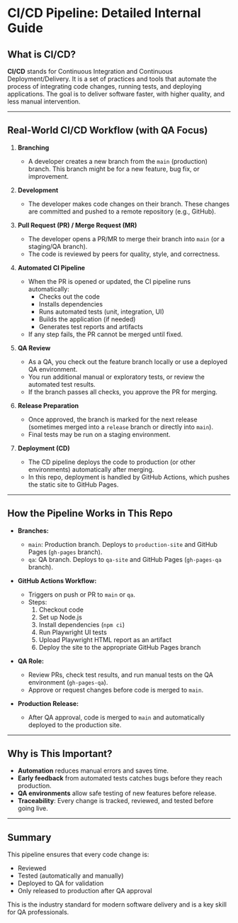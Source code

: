 # CI/CD Pipeline: Detailed Internal Guide

## What is CI/CD?

**CI/CD** stands for Continuous Integration and Continuous Deployment/Delivery. It is a set of practices and tools that automate the process of integrating code changes, running tests, and deploying applications. The goal is to deliver software faster, with higher quality, and less manual intervention.

---

## Real-World CI/CD Workflow (with QA Focus)

1. **Branching**

   - A developer creates a new branch from the `main` (production) branch. This branch might be for a new feature, bug fix, or improvement.

2. **Development**

   - The developer makes code changes on their branch. These changes are committed and pushed to a remote repository (e.g., GitHub).

3. **Pull Request (PR) / Merge Request (MR)**

   - The developer opens a PR/MR to merge their branch into `main` (or a staging/QA branch).
   - The code is reviewed by peers for quality, style, and correctness.

4. **Automated CI Pipeline**

   - When the PR is opened or updated, the CI pipeline runs automatically:
     - Checks out the code
     - Installs dependencies
     - Runs automated tests (unit, integration, UI)
     - Builds the application (if needed)
     - Generates test reports and artifacts
   - If any step fails, the PR cannot be merged until fixed.

5. **QA Review**

   - As a QA, you check out the feature branch locally or use a deployed QA environment.
   - You run additional manual or exploratory tests, or review the automated test results.
   - If the branch passes all checks, you approve the PR for merging.

6. **Release Preparation**

   - Once approved, the branch is marked for the next release (sometimes merged into a `release` branch or directly into `main`).
   - Final tests may be run on a staging environment.

7. **Deployment (CD)**
   - The CD pipeline deploys the code to production (or other environments) automatically after merging.
   - In this repo, deployment is handled by GitHub Actions, which pushes the static site to GitHub Pages.

---

## How the Pipeline Works in This Repo

- **Branches:**

  - `main`: Production branch. Deploys to `production-site` and GitHub Pages (`gh-pages` branch).
  - `qa`: QA branch. Deploys to `qa-site` and GitHub Pages (`gh-pages-qa` branch).

- **GitHub Actions Workflow:**

  - Triggers on push or PR to `main` or `qa`.
  - Steps:
    1. Checkout code
    2. Set up Node.js
    3. Install dependencies (`npm ci`)
    4. Run Playwright UI tests
    5. Upload Playwright HTML report as an artifact
    6. Deploy the site to the appropriate GitHub Pages branch

- **QA Role:**

  - Review PRs, check test results, and run manual tests on the QA environment (`gh-pages-qa`).
  - Approve or request changes before code is merged to `main`.

- **Production Release:**
  - After QA approval, code is merged to `main` and automatically deployed to the production site.

---

## Why is This Important?

- **Automation** reduces manual errors and saves time.
- **Early feedback** from automated tests catches bugs before they reach production.
- **QA environments** allow safe testing of new features before release.
- **Traceability**: Every change is tracked, reviewed, and tested before going live.

---

## Summary

This pipeline ensures that every code change is:

- Reviewed
- Tested (automatically and manually)
- Deployed to QA for validation
- Only released to production after QA approval

This is the industry standard for modern software delivery and is a key skill for QA professionals.
